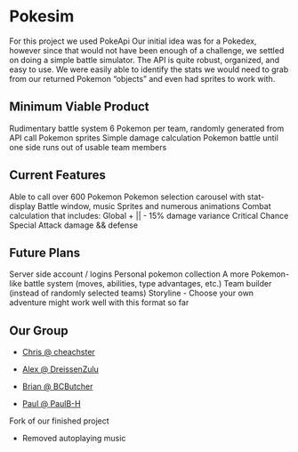 # Pokesim

For this project we used PokeApi
Our initial idea was for a Pokedex, however since that would not have been enough of a challenge, we settled on doing a simple battle simulator.
The API is quite robust, organized, and easy to use. We were easily able to identify the stats we would need to grab from our returned Pokemon “objects” and even had sprites to work with.

## Minimum Viable Product

Rudimentary battle system
6 Pokemon per team, randomly generated from API call
Pokemon sprites
Simple damage calculation 
Pokemon battle until one side runs out of usable team members

## Current Features

Able to call over 600 Pokemon
Pokemon selection carousel with stat-display
Battle window, music
Sprites and numerous animations
Combat calculation that includes:
Global + || - 15% damage variance
Critical Chance
Special Attack damage && defense

## Future Plans

Server side account / logins
Personal pokemon collection
A more Pokemon-like battle system (moves, abilities, type advantages, etc.)
Team builder (instead of randomly selected teams)
Storyline - Choose your own adventure might work well with this format so far

## Our Group
 - [Chris @ cheachster](https://github.com/cheachster/)

 - [Alex @ DreissenZulu](https://github.com/DreissenZulu/)

 - [Brian @ BCButcher](https://github.com/BCButcher/)

 - [Paul @ PaulB-H](https://github.com/PaulB-H/)
 
 Fork of our finished project
  - Removed autoplaying music
